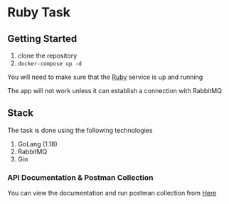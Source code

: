 # Ruby Task

## Getting Started

1. clone the repository
2. ```docker-compose up -d```

You will need to make sure that the [Ruby](https://github.com/Mosaab4/insta_chat_application) service is up and running

The app will not work unless it can establish a connection with RabbitMQ

## Stack

The task is done using the following technologies

1. GoLang (1.18)
2. RabbitMQ
3. Gin

### API Documentation & Postman Collection
You can view the documentation and run postman collection from [Here](https://documenter.getpostman.com/view/2179951/2s8YmUKzE2)
